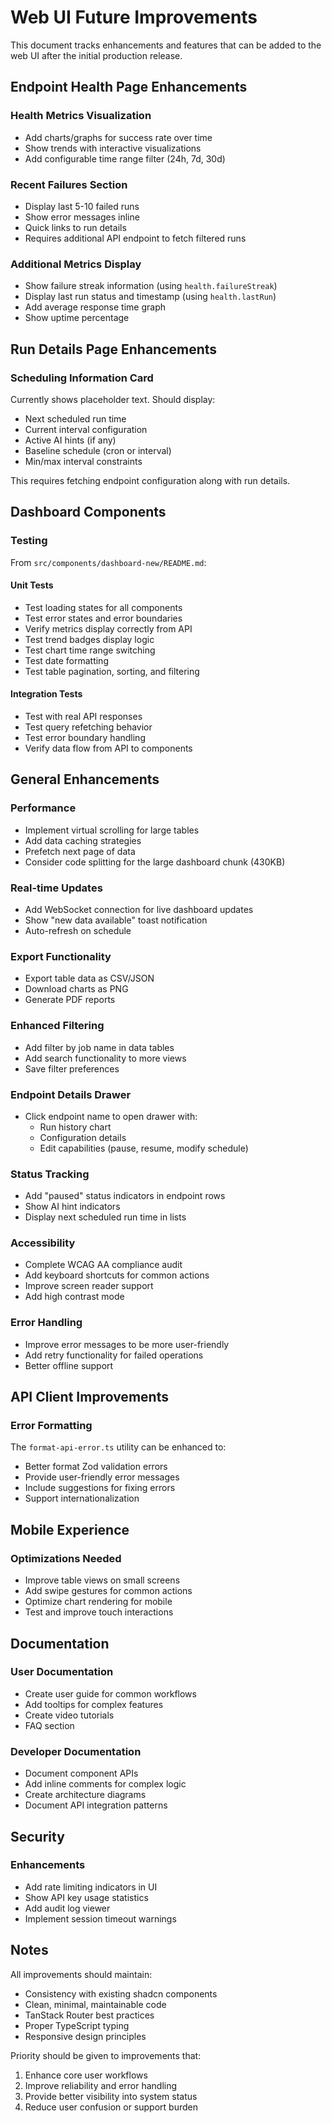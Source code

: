 # Web UI Future Improvements

This document tracks enhancements and features that can be added to the web UI after the initial production release.

## Endpoint Health Page Enhancements

### Health Metrics Visualization
- Add charts/graphs for success rate over time
- Show trends with interactive visualizations
- Add configurable time range filter (24h, 7d, 30d)

### Recent Failures Section
- Display last 5-10 failed runs
- Show error messages inline
- Quick links to run details
- Requires additional API endpoint to fetch filtered runs

### Additional Metrics Display
- Show failure streak information (using `health.failureStreak`)
- Display last run status and timestamp (using `health.lastRun`)
- Add average response time graph
- Show uptime percentage

## Run Details Page Enhancements

### Scheduling Information Card
Currently shows placeholder text. Should display:
- Next scheduled run time
- Current interval configuration
- Active AI hints (if any)
- Baseline schedule (cron or interval)
- Min/max interval constraints

This requires fetching endpoint configuration along with run details.

## Dashboard Components

### Testing
From `src/components/dashboard-new/README.md`:

#### Unit Tests
- Test loading states for all components
- Test error states and error boundaries
- Verify metrics display correctly from API
- Test trend badges display logic
- Test chart time range switching
- Test date formatting
- Test table pagination, sorting, and filtering

#### Integration Tests
- Test with real API responses
- Test query refetching behavior
- Test error boundary handling
- Verify data flow from API to components

## General Enhancements

### Performance
- Implement virtual scrolling for large tables
- Add data caching strategies
- Prefetch next page of data
- Consider code splitting for the large dashboard chunk (430KB)

### Real-time Updates
- Add WebSocket connection for live dashboard updates
- Show "new data available" toast notification
- Auto-refresh on schedule

### Export Functionality
- Export table data as CSV/JSON
- Download charts as PNG
- Generate PDF reports

### Enhanced Filtering
- Add filter by job name in data tables
- Add search functionality to more views
- Save filter preferences

### Endpoint Details Drawer
- Click endpoint name to open drawer with:
  - Run history chart
  - Configuration details
  - Edit capabilities (pause, resume, modify schedule)

### Status Tracking
- Add "paused" status indicators in endpoint rows
- Show AI hint indicators
- Display next scheduled run time in lists

### Accessibility
- Complete WCAG AA compliance audit
- Add keyboard shortcuts for common actions
- Improve screen reader support
- Add high contrast mode

### Error Handling
- Improve error messages to be more user-friendly
- Add retry functionality for failed operations
- Better offline support

## API Client Improvements

### Error Formatting
The `format-api-error.ts` utility can be enhanced to:
- Better format Zod validation errors
- Provide user-friendly error messages
- Include suggestions for fixing errors
- Support internationalization

## Mobile Experience

### Optimizations Needed
- Improve table views on small screens
- Add swipe gestures for common actions
- Optimize chart rendering for mobile
- Test and improve touch interactions

## Documentation

### User Documentation
- Create user guide for common workflows
- Add tooltips for complex features
- Create video tutorials
- FAQ section

### Developer Documentation
- Document component APIs
- Add inline comments for complex logic
- Create architecture diagrams
- Document API integration patterns

## Security

### Enhancements
- Add rate limiting indicators in UI
- Show API key usage statistics
- Add audit log viewer
- Implement session timeout warnings

## Notes

All improvements should maintain:
- Consistency with existing shadcn components
- Clean, minimal, maintainable code
- TanStack Router best practices
- Proper TypeScript typing
- Responsive design principles

Priority should be given to improvements that:
1. Enhance core user workflows
2. Improve reliability and error handling
3. Provide better visibility into system status
4. Reduce user confusion or support burden
